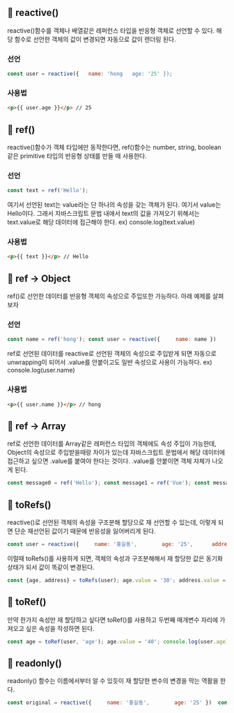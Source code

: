 ## 📌 reactive()
reactive()함수를 객체나 배열같은 레퍼런스 타입을 반응형 객체로 선언할 수 있다. 해당 함수로 선언한 객체의 값이 변경되면 자동으로 값이 렌더링 된다.
### 선언
```javascript
const user = reactive({   name: 'hong   age: '25' });
```
### 사용법
```html
<p>{{ user.age }}</p> // 25
```
## 📌 ref()
reactive()함수가 객체 타입에만 동작한다면, ref()함수는 number, string, boolean 같은 primitive 타입의 반응형 상태를 만들 때 사용한다.
### 선언
```javascript
const text = ref('Hello');
```
여기서 선언된 text는 value라는 단 하나의 속성을 갖는 객체가 된다. 여기서 value는 Hello이다. 그래서 자바스크립트 문법 내애서 text의 값을 가져오기 위해서는 text.value로 해당 데이터에 접근해야 한다. ex) console.log(text.value)
### 사용법
```html
<p>{{ text }}</p> // Hello
```
## 📌 ref → Object
ref()로 선언한 데이터를 반응형 객체의 속성으로 주입또한 가능하다. 아래 예제를 살펴보자
### 선언
```javascript
const name = ref('hong'); const user = reactive({     name: name })
```
ref로 선언된 데이터를 reactive로 선언된 객체의 속성으로 주입받게 되면 자동으로 unwrapping이 되어서 .value를 안붙이고도 일반 속성으로 사용이 가능하다. ex) console.log(user.name)
### 사용법
```html
<p>{{ user.name }}</p> // hong
```
## 📌 ref → Array
ref로 선언한 데이터를 Array같은 레퍼런스 타입의 객체에도 속성 주입이 가능한데, Object의 속성으로 주입받을때랑 차이가 있는데 자바스크립트 문법에서 해당 데이터에 접근하고 싶으면 .value를 붙여야 한다는 것이다.
.value를 안붙이면 객체 자체가 나오게 된다.
```javascript
const message0 = ref('Hello'); const message1 = ref('Vue'); const messageArr = reactive([message0, message1]); console.log(messageArr[0]); // RefImpl {dep: Dep, __v_isRef: true, __v_isShallow: false, _rawValue: 'Hello', _value: 'Hello'}console.log(messageArr[0].value); // Hello
```
## 📌 toRefs()
reactive()로 선언된 객체의 속성을 구조분해 할당으로 재 선언할 수 있는데, 이렇게 되면 단순 재선언된 값이기 때문에 반응성을 잃어버리게 된다.
```javascript
const user = reactive({ 	name: '홍길동',     	age: '25',    	address: 'seoul' })  /** * 단순 변수 재선언이라서 반응성이 없다 * age, address값이 변경되어도 user객체의 속성의 변화는 없음. */ const {age, address} = user;
```
이럴때 toRefs()를 사용하게 되면, 객체의 속성과 구조분해해서 재 할당한 값은 동기화 상태가 되서 값이 똑같이 변경된다.
```javascript
const {age, address} = toRefs(user); age.value = '30'; address.value = 'busan'; console.log(user.age); // 30 console.log(user.address); // busan
```
## 📌 toRef()
만약 한가지 속성만 재 할당하고 싶다면 toRef()를 사용하고 두번째 매개변수 자리에 가져오고 싶은 속성을 작성하면 된다.
```javascript
const age = toRef(user, 'age'); age.value = '40'; console.log(user.age); // 40
```
## 📌 readonly()
readonly() 함수는 이름에서부터 알 수 있듯이 재 할당한 변수의 변경을 막는 역활을 한다.
```javascript
const original = reactive({ 	name: '홍길동',     	age: '25' })  const copy = readonly(original); copy.age = '30'; // 여기서 warn 발생 console.log(copy.age); // 25
```
